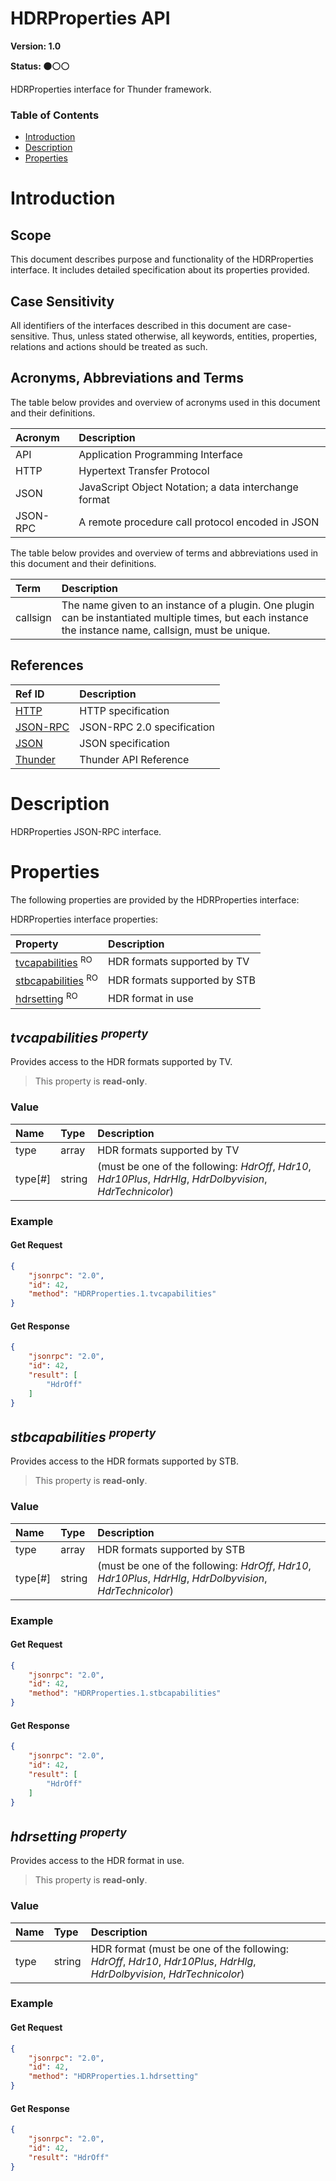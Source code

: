 <!-- Generated automatically, DO NOT EDIT! -->
<a name="head.HDRProperties_API"></a>
# HDRProperties API

**Version: 1.0**

**Status: :black_circle::white_circle::white_circle:**

HDRProperties interface for Thunder framework.

### Table of Contents

- [Introduction](#head.Introduction)
- [Description](#head.Description)
- [Properties](#head.Properties)

<a name="head.Introduction"></a>
# Introduction

<a name="head.Scope"></a>
## Scope

This document describes purpose and functionality of the HDRProperties interface. It includes detailed specification about its properties provided.

<a name="head.Case_Sensitivity"></a>
## Case Sensitivity

All identifiers of the interfaces described in this document are case-sensitive. Thus, unless stated otherwise, all keywords, entities, properties, relations and actions should be treated as such.

<a name="head.Acronyms,_Abbreviations_and_Terms"></a>
## Acronyms, Abbreviations and Terms

The table below provides and overview of acronyms used in this document and their definitions.

| Acronym | Description |
| :-------- | :-------- |
| <a name="acronym.API">API</a> | Application Programming Interface |
| <a name="acronym.HTTP">HTTP</a> | Hypertext Transfer Protocol |
| <a name="acronym.JSON">JSON</a> | JavaScript Object Notation; a data interchange format |
| <a name="acronym.JSON-RPC">JSON-RPC</a> | A remote procedure call protocol encoded in JSON |

The table below provides and overview of terms and abbreviations used in this document and their definitions.

| Term | Description |
| :-------- | :-------- |
| <a name="term.callsign">callsign</a> | The name given to an instance of a plugin. One plugin can be instantiated multiple times, but each instance the instance name, callsign, must be unique. |

<a name="head.References"></a>
## References

| Ref ID | Description |
| :-------- | :-------- |
| <a name="ref.HTTP">[HTTP](http://www.w3.org/Protocols)</a> | HTTP specification |
| <a name="ref.JSON-RPC">[JSON-RPC](https://www.jsonrpc.org/specification)</a> | JSON-RPC 2.0 specification |
| <a name="ref.JSON">[JSON](http://www.json.org/)</a> | JSON specification |
| <a name="ref.Thunder">[Thunder](https://github.com/WebPlatformForEmbedded/Thunder/blob/master/doc/WPE%20-%20API%20-%20WPEFramework.docx)</a> | Thunder API Reference |

<a name="head.Description"></a>
# Description

HDRProperties JSON-RPC interface.

<a name="head.Properties"></a>
# Properties

The following properties are provided by the HDRProperties interface:

HDRProperties interface properties:

| Property | Description |
| :-------- | :-------- |
| [tvcapabilities](#property.tvcapabilities) <sup>RO</sup> | HDR formats supported by TV |
| [stbcapabilities](#property.stbcapabilities) <sup>RO</sup> | HDR formats supported by STB |
| [hdrsetting](#property.hdrsetting) <sup>RO</sup> | HDR format in use |


<a name="property.tvcapabilities"></a>
## *tvcapabilities <sup>property</sup>*

Provides access to the HDR formats supported by TV.

> This property is **read-only**.

### Value

| Name | Type | Description |
| :-------- | :-------- | :-------- |
| type | array | HDR formats supported by TV |
| type[#] | string |  (must be one of the following: *HdrOff*, *Hdr10*, *Hdr10Plus*, *HdrHlg*, *HdrDolbyvision*, *HdrTechnicolor*) |

### Example

#### Get Request

```json
{
    "jsonrpc": "2.0",
    "id": 42,
    "method": "HDRProperties.1.tvcapabilities"
}
```

#### Get Response

```json
{
    "jsonrpc": "2.0",
    "id": 42,
    "result": [
        "HdrOff"
    ]
}
```

<a name="property.stbcapabilities"></a>
## *stbcapabilities <sup>property</sup>*

Provides access to the HDR formats supported by STB.

> This property is **read-only**.

### Value

| Name | Type | Description |
| :-------- | :-------- | :-------- |
| type | array | HDR formats supported by STB |
| type[#] | string |  (must be one of the following: *HdrOff*, *Hdr10*, *Hdr10Plus*, *HdrHlg*, *HdrDolbyvision*, *HdrTechnicolor*) |

### Example

#### Get Request

```json
{
    "jsonrpc": "2.0",
    "id": 42,
    "method": "HDRProperties.1.stbcapabilities"
}
```

#### Get Response

```json
{
    "jsonrpc": "2.0",
    "id": 42,
    "result": [
        "HdrOff"
    ]
}
```

<a name="property.hdrsetting"></a>
## *hdrsetting <sup>property</sup>*

Provides access to the HDR format in use.

> This property is **read-only**.

### Value

| Name | Type | Description |
| :-------- | :-------- | :-------- |
| type | string | HDR format (must be one of the following: *HdrOff*, *Hdr10*, *Hdr10Plus*, *HdrHlg*, *HdrDolbyvision*, *HdrTechnicolor*) |

### Example

#### Get Request

```json
{
    "jsonrpc": "2.0",
    "id": 42,
    "method": "HDRProperties.1.hdrsetting"
}
```

#### Get Response

```json
{
    "jsonrpc": "2.0",
    "id": 42,
    "result": "HdrOff"
}
```

